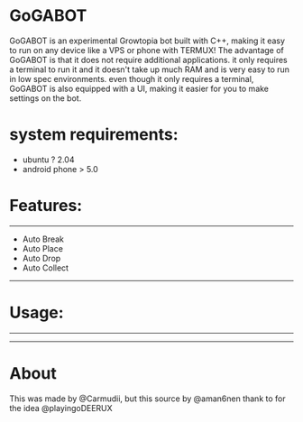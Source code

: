 # GoGABOT
GoGABOT is an experimental Growtopia bot built with C++, making it easy to run on any device like a VPS or phone with TERMUX!
The advantage of GoGABOT is that it does not require additional applications. it only requires a terminal to run it and it doesn't take up much RAM and is very easy to run in low spec environments. 
even though it only requires a terminal, GoGABOT is also equipped with a UI, making it easier for you to make settings on the bot.

# system requirements:
- ubuntu ? 2.04
- android phone > 5.0

# Features:
---------------------------------------------------------------
- Auto Break
- Auto Place
- Auto Drop
- Auto Collect

---------------------------------------------------------------


# Usage:
---------------------------------------------------------------

---------------------------------------------------------------
# About

This was made by @Carmudii, but this source by @aman6nen
thank to for the idea @playingoDEERUX

